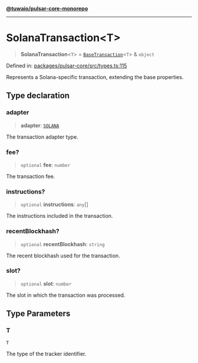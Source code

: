 [**@tuwaio/pulsar-core-monorepo**](../../../README.md)

***

# SolanaTransaction\<T\>

> **SolanaTransaction**\<`T`\> = [`BaseTransaction`](BaseTransaction.md)\<`T`\> & `object`

Defined in: [packages/pulsar-core/src/types.ts:115](https://github.com/TuwaIO/pulsar-core/blob/9890df666896bc90d295d9e4ac3c49adc5759a90/packages/pulsar-core/src/types.ts#L115)

Represents a Solana-specific transaction, extending the base properties.

## Type declaration

### adapter

> **adapter**: [`SOLANA`](../enumerations/TransactionAdapter.md#solana)

The transaction adapter type.

### fee?

> `optional` **fee**: `number`

The transaction fee.

### instructions?

> `optional` **instructions**: `any`[]

The instructions included in the transaction.

### recentBlockhash?

> `optional` **recentBlockhash**: `string`

The recent blockhash used for the transaction.

### slot?

> `optional` **slot**: `number`

The slot in which the transaction was processed.

## Type Parameters

### T

`T`

The type of the tracker identifier.

